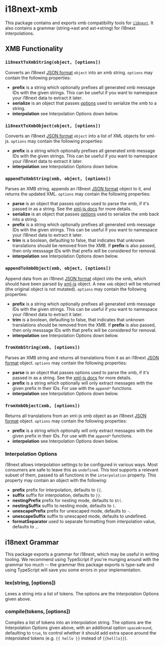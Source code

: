 # i18next-xmb

This package contains and exports xmb compatibility tools for [`i18next`](https://www.i18next.com/). It also contains a grammar (string->ast and ast->string) for i18next interpolations.

## XMB Functionality

### `i18nextToXmbString(object, [options])`

Converts an i18next [JSON format](https://www.i18next.com/misc/json-format) `object` into an xmb string. `options` may contain the following properties:

 - **prefix** is a string which optionally prefixes all generated xmb message IDs with the given strings. This can be useful if you want to namespace your i18next data to extract it later.
 - **serialize** is an object that passes [options](https://github.com/nashwaan/xml-js#options-for-converting-js-object--json--xml) used to serialize the xmb to a string.
 - **interpolation** see Interpolation Options down below.

### `i18nextToXmbObject(object, [options])`

Converts an i18next [JSON format](https://www.i18next.com/misc/json-format) `object` into a list of XML objects for xml-js. `options` may contain the following properties:

 - **prefix** is a string which optionally prefixes all generated xmb message IDs with the given strings. This can be useful if you want to namespace your i18next data to extract it later.
 - **interpolation** see Interpolation Options down below.

### `appendToXmbString(xmb, object, [options])`

Parses an XMB string, appends an i18next [JSON format](https://www.i18next.com/misc/json-format) object to it, and returns the updated XML. `options` may contain the following properties:

 - **parse** is an object that passes options used to parse the xmb, if it's passed in as a string. See the [xml-js docs](https://github.com/nashwaan/xml-js#options-for-converting-xml--js-object--json) for more details.
 - **serialize** is an object that passes [options](https://github.com/nashwaan/xml-js#options-for-converting-js-object--json--xml) used to serialize the xmb back into a string.
 - **prefix** is a string which optionally prefixes all generated xmb message IDs with the given strings. This can be useful if you want to namespace your i18next data to extract it later.
 - **trim** is a boolean, defaulting to false, that indicates that unknown translations should be removed from the XMB. If **prefix** is also passed, then only messsage IDs with that prefix will be considered for removal.
 - **interpolation** see Interpolation Options down below.

### `appendToXmbObject(xmb, object, [options])`

Append data from an i18next [JSON format](https://www.i18next.com/misc/json-format) object into the xmb, which should have been parsed by [xml-js](https://github.com/nashwaan/xml-js#options-for-converting-js-object--json--xml) object. A new `xmb` object will be returned (the original object is not mutated). `options` may contain the following properties:

 - **prefix** is a string which optionally prefixes all generated xmb message IDs with the given strings. This can be useful if you want to namespace your i18next data to extract it later.
 - **trim** is a boolean, defaulting to false, that indicates that unknown translations should be removed from the XMB. If **prefix** is also passed, then only messsage IDs with that prefix will be considered for removal.
 - **interpolation** see Interpolation Options down below.

### `fromXmbString(xmb, [options])`

Parses an XMB string and returns all translations from it as an i18next [JSON format](https://www.i18next.com/misc/json-format) object. `options` may contain the following properties:

 - **parse** is an object that passes options used to parse the xmb, if it's passed in as a string. See the [xml-js docs](https://github.com/nashwaan/xml-js#options-for-converting-xml--js-object--json) for more details.
 - **prefix** is a string which optionally will only extract messages with the given prefix in their IDs. For use with the `append*` functions.
 - **interpolation** see Interpolation Options down below.

### `fromXmbObject(xmb, [options])`

Returns all translations from an xml-js xmb object as an i18next [JSON format](https://www.i18next.com/misc/json-format) object. `options` may contain the following properties:

 - **prefix** is a string which optionally will only extract messages with the given prefix in their IDs. For use with the `append*` functions.
 - **interpolation** see Interpolation Options down below.

### Interpolation Options

i18next allows interpolation settings to be configured in various ways. Most consumers are safe to leave this as `undefined`. This tool supports a relevant subset of them, passed to all functions in the `interpolation` property. This property may contain an object with the following:

 - **prefix** prefix for interpolation, defaults to `{{`.
 - **suffix** suffix for interpolation, defaults to `}}`.
 - **nestingPrefix** prefix for nesting mode, defaults to `$t(`.
 - **nestingSuffix** suffix to nesting mode, defaults to `)`.
 - **unescapePrefix** prefix for unescaped mode, defaults to `-`.
 - **unescapeSuffix** suffix to unescaped mode, defaults to undefined.
 - **formatSeparator** used to separate formatting from interpolation value, defaults to `,`.

## i18next Grammar

This package exports a grammar for i18next, which may be useful in writing tooling. We recommend using TypeScript if you're munging around with the grammar too much -- the grammar this package exports is type-safe and using TypeScript will save you some errors in your implementation.

### lex(string, [options])

Lexes a string into a list of tokens. The options are the Interpolation Options given above.

### compile(tokens, [options])

Compiles a list of tokens into an interpolation string. The options are the Interpolation Options given above, with an additional option `spaceAround`, defaulting to `true`, to control whether it should add extra space around the inteprolated tokens (e.g. `{{ hello }}` instead of `{{helllo}}`).
